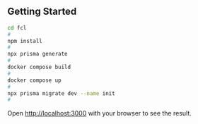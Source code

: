 
## Getting Started

```bash
cd fcl
#
npm install
# 
npx prisma generate
# 
docker compose build
#
docker compose up
#
npx prisma migrate dev --name init
#
```

Open [http://localhost:3000](http://localhost:3000) with your browser to see the result.
